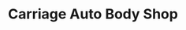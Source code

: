 ---
title: "Carriage Auto Body Shop"
url: /bluffton/carriage-auto-body-shop-buckingham-plantation-drive/
shop: car repair
---